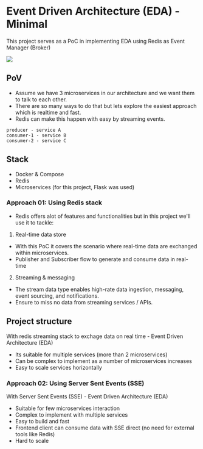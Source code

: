 # Event Driven Architecture (EDA) - Minimal 
This project serves as a PoC in implementing EDA using Redis as Event Manager (Broker)

![](https://images.ctfassets.net/9ijoq4ake70f/77eAY6nEWk7L2EDfymylL9/e6e740fb2d60ce953cd3c9b7ebf1fd2a/EDA-1.png)

## PoV
- Assume we have 3 microservices in our architecture and we want them to talk to each other.
- There are so many ways to do that but lets explore the easiest approach which is realtime and fast. 
- Redis can make this happen with easy by streaming events.

```
producer - service A
consumer-1 - service B
consumer-2 - service C

```

## Stack
- Docker & Compose
- Redis
- Microservices (for this project, Flask was used)


### Approach 01: Using Redis stack
- Redis offers alot of features and functionalities but in this project we'll use it to tackle:
1. Real-time data store
- With this PoC it covers the scenario where real-time data are exchanged within microservices.
- Publisher and Subscriber flow to generate and consume data in real-time

2. Streaming & messaging
- The stream data type enables high-rate data ingestion, messaging, event sourcing, and notifications.
- Ensure to miss no data from streaming services / APIs.

## Project structure
 With redis streaming stack to exchage data on real time - Event Driven Architecture (EDA)
- Its suitable for multiple services (more than 2 microservices)
- Can be complex to implement as a number of microservices increases
- Easy to scale services horizontally 

### Approach 02: Using Server Sent Events (SSE)
With Server Sent Events (SSE) - Event Driven Architecture (EDA)
- Suitable for few microservices interaction 
- Complex to implement with multiple services
- Easy to build and fast
- Frontend client can consume data with SSE direct (no need for external tools like Redis)
- Hard to scale
